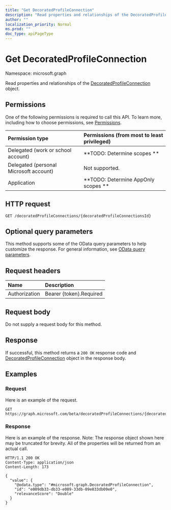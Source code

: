 ```yaml
---
title: "Get DecoratedProfileConnection"
description: "Read properties and relationships of the DecoratedProfileConnection object."
author: ""
localization_priority: Normal
ms.prod: ""
doc_type: apiPageType
---
```


# Get DecoratedProfileConnection

Namespace: microsoft.graph

Read properties and relationships of the [DecoratedProfileConnection](../resources/decoratedprofileconnection.md) object.

## Permissions
One of the following permissions is required to call this API. To learn more, including how to choose permissions, see [Permissions](/concepts/permissions-reference.md).

|Permission type|Permissions (from most to least privileged)|
|:---|:---|
|Delegated (work or school account)|**TODO: Determine scopes **|
|Delegated (personal Microsoft account)|Not supported.|
|Application|**TODO: Determine AppOnly scopes **|

## HTTP request
<!-- {
  "blockType": "ignored"
}
-->
``` http
GET /decoratedProfileConnections/{decoratedProfileConnectionsId}
```

## Optional query parameters
This method supports some of the OData query parameters to help customize the response. For general information, see [OData query parameters](/graph/query-parameters).

## Request headers
|Name|Description|
|:---|:---|
|Authorization|Bearer {token}.Required|

## Request body
Do not supply a request body for this method.

## Response
If successful, this method returns a `200 OK` response code and [DecoratedProfileConnection](../resources/decoratedprofileconnection.md) object in the response body.

## Examples

### Request
Here is an example of the request.
<!-- {
  "blockType": "request",
  "name": "get_decoratedprofileconnection"
}
-->
``` http
GET https://graph.microsoft.com/beta/decoratedProfileConnections/{decoratedProfileConnectionsId}
```

### Response
Here is an example of the response. Note: The response object shown here may be truncated for brevity. All of the properties will be returned from an actual call.
<!-- {
  "blockType": "response",
  "truncated": true,
  "@odata.type": "microsoft.graph.DecoratedProfileConnection"
}
-->
``` http
HTTP/1.1 200 OK
Content-Type: application/json
Content-Length: 173

{
  "value": {
    "@odata.type": "#microsoft.graph.DecoratedProfileConnection",
    "id": "e009db33-db33-e009-33db-09e033db09e0",
    "relevanceScore": "Double"
  }
}
```


